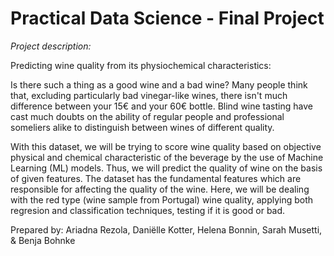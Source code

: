 # Practical Data Science - Final Project

*Project description:*

Predicting wine quality from its physiochemical characteristics:

Is there such a thing as a good wine and a bad wine? Many people think that, excluding particularly bad vinegar-like wines, there isn't much difference between your 15€ and your 60€ bottle. Blind wine tasting have cast much doubts on the ability of regular people and professional someliers alike to distinguish between wines of different quality.

With this dataset, we will be trying to score wine quality based on objective physical and chemical characteristic of the beverage by the use of Machine Learning (ML) models. Thus, we will predict the quality of wine on the basis of given features. The dataset has the fundamental features which are responsible for affecting the quality of the wine. Here, we will be dealing with the red type (wine sample from Portugal) wine quality, applying both regresion and classification techniques, testing if it is good or bad.

Prepared by: Ariadna Rezola, Daniëlle Kotter, Helena Bonnin, Sarah Musetti, & Benja Bohnke
